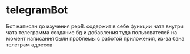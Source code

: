 # telegramBot
Бот написан до изучения pep8.
содержит в себе функции
 чата внутри чата телеграмма
 создание бд и добавления туда пользователей
на момент написания были проблемы с работой приложения, из-за бана телеграм адресов 

